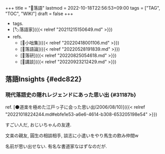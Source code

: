 +++
title = "📝落語"
lastmod = 2022-10-18T22:56:53+09:00
tags = ["TAG", "TOC", "WIKI"]
draft = false
+++

-   tags.
-   [🏷落語家]({{< relref "20211215150649.md" >}})
-   refs.
    -   [📝小咄集]({{< relref "20220418001106.md" >}})
    -   [📝落語論]({{< relref "20220528191839.md" >}})
    -   [🔖落研]({{< relref "20220825054618.md" >}})
    -   [📝講談]({{< relref "20220923212429.md" >}})


## 落語Insights {#edc822}


### 現代落語史の隠れレジェンドにあった思い出 {#31187b}

ref. [⚫道楽を極めた江戸っ子に会った思い出(2006/08/10)]({{< relref "20221018224244.md#ebfe1e53-a6e6-4614-b308-653205198e54" >}})

すごい人だ, おじいちゃんの友達.

文楽の親友, 圓生の相談相手, 談志に小遣いをやり馬生の飲み仲間w

名前が思い出せない. 有名な書道家なはずなのだが.
